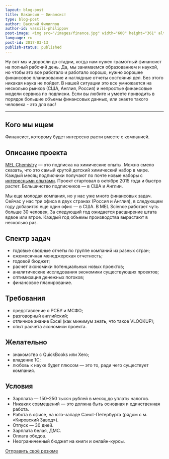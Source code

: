 ```yaml
---
layout: blog-post
title: Вакансия – Финансист
type: blog-post
author: Василий Филиппов
author-id: vassili-philippov
post-image: <img src="/images/finance.jpg" width="600" height="361" alt="Финансист">
language: ru
post-id: 2017-03-13
publish-status: published
---
```

Ну вот мы и доросли до стадии, когда нам нужен грамотный финансист на полный рабочий день. Да, мы занимаемся образованием и наукой, но чтобы это все работало и работало хорошо, нужно хорошее финансовое планирование и наглядные отчеты состояния дел. Без этого никакая наука не пойдет. В нашей ситуации это все умножается на несколько рынков (США, Англия, Россия) и непростые финансовые модели сервиса по подписки. Если вы любите и умеете приводить в порядок большие объемы финансовых данных, или знаете такого человека - это для вас!
<!-- more -->

---

## Кого мы ищем

Финансист, которому будет интересно расти вместе с компанией. 

## Описание проекта

<a href="https://melscience.com/">MEL Chemistry</a> — это подписка на химические опыты. Можно смело сказать, что это самый крутой детский химический набор в мире. Каждый месяц подписчики получают по почте новые наборы с <a href="https://melscience.com/ru/experiments/">интересными опытами</a>. Проект стартовал в октябре 2015 года и быстро растет. Большинство подписчиков — в США и Англии. 

Мы еще молодая компания, но у нас уже много финансовых задач. Сейчас у нас три офиса в двух странах (Россия и Англия), в следующем году добавится еще один офис — в США. В MEL Science работает чуть больше 30 человек, За следующий год ожидается расширение штата вдвое или втрое. Каждый год объемы производства вырастают в несколько раз.

## Спектр задач
* годовые сводные отчеты по группе компаний из разных стран;
* ежемесячная менеджерская отчетность;
* годовой бюджет;
* расчет экономики потенциальных новых проектов;
* аналитические исследования экономики существующих проектов;
* оптимизация денежных потоков;
* финансовое планирование.

## Требования
* представление о РСБУ и МСФО;
* разговорный английский;
* отличное знание Excel (как минимум знать, что такое VLOOKUP);
* опыт расчета экономики проекта.

## Желательно
* знакомство с QuickBooks или Xero;
* владение 1С;
* любовь к науке будет плюсом — это то, ради чего существует компания.

## Условия
* Зарплата — 150–250 тысяч рублей в месяц до уплаты налогов.
* Никаких совмещений — это должна быть основная и единственная работа.
* Работа в офисе, на юго-западе Санкт-Петербурга (рядом с м. «Кировский Завод»).
* Отпуск — 30 дней.
* Зарплата белая, ДМС.
* Оплата обедов.
* Неограниченный бюджет на книги и онлайн-курсы.

<a class="btn btn-primary btn-lg active" href="mailto:vassili@melscience.com" role="button">Отправить своё резюме</a>
